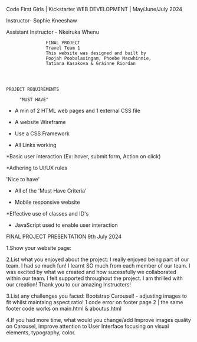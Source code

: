 Code First Girls |   Kickstarter   WEB DEVELOPMENT   | May/June/July 2024

Instructor- Sophie Kneeshaw  

Assistant Instructor - Nkeiruka Whenu

                   FINAL PROJECT 
                   Travel Team 1 
                   This website was designed and built by 
                   Poojah Poobalasingam, Phoebe Macwhinnie, 
                   Tatiana Kasakova & Gráinne Riordan



                   
    PROJECT REQUIREMENTS  
    
         "MUST HAVE"

*  A min of 2 HTML web pages and 1 external CSS file

* A website Wireframe

* Use a CSS Framework

* All Links working

*Basic user interaction (Ex: hover, submit form, Action on click)

*Adhering to UI/UX rules


'Nice to have'

* All of the 'Must Have Criteria'

* Mobile responsive website

*Effective use of classes and ID's

* JavaScript used to enable user interaction

FINAL PROJECT PRESENTATION 9th July 2024

1.Show your website page:

2.List what you enjoyed about the project:
I really enjoyed being part of our team. I had so much fun! I learnt SO much from each member of our team. I was excited by what we created and how sucessfully we collaborated within our team. 
I felt supported throughout the project.
I am thrilled with our creation! Thank you to our amazing Instructers!

3.List any challenges you faced:
Bootstrap Carousel! - adjusting images to fit whilst maintaing aspect ratio! 1 code error on footer page 2 | the same footer code works on main.html & aboutus.html

4.If you had more time, what would you change/add 
Improve images quality on Carousel, improve attention to User Interface focusing on visual elements, typography, color.
